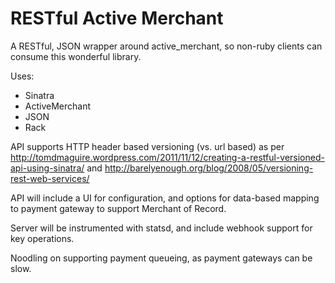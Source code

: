 RESTful Active Merchant
=======================

A RESTful, JSON wrapper around active_merchant, so non-ruby clients can consume this wonderful library.

Uses:
* Sinatra
* ActiveMerchant
* JSON
* Rack

API supports HTTP header based versioning (vs. url based) as per http://tomdmaguire.wordpress.com/2011/11/12/creating-a-restful-versioned-api-using-sinatra/ and http://barelyenough.org/blog/2008/05/versioning-rest-web-services/

API will include a UI for configuration, and options for data-based mapping to payment gateway to support Merchant of Record.

Server will be instrumented with statsd, and include webhook support for key operations.

Noodling on supporting payment queueing, as payment gateways can be slow.
